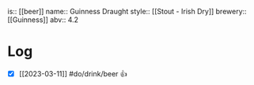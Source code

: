 is:: [[beer]]
name:: Guinness Draught
style:: [[Stout - Irish Dry]]
brewery:: [[Guinness]]
abv:: 4.2

# Log
- [x] [[2023-03-11]] #do/drink/beer 👍
